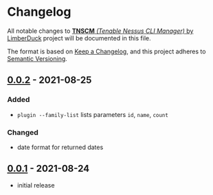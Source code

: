 # Changelog

All notable changes to [**TNSCM** *(Tenable Nessus CLI Manager)* by LimberDuck][1] project will be documented in this file.

The format is based on [Keep a Changelog](https://keepachangelog.com/en/1.0.0/),
and this project adheres to [Semantic Versioning](https://semver.org/spec/v2.0.0.html).

## [0.0.2] - 2021-08-25

### Added

- `plugin --family-list` lists parameters `id`, `name`, `count`

### Changed

- date format for returned dates

## [0.0.1] - 2021-08-24

- initial release

[0.0.2]: https://github.com/LimberDuck/tnscm/compare/v0.0.1...v0.0.2
[0.0.1]: https://github.com/LimberDuck/tnscm/releases/tag/v0.0.1

[1]: https://github.com/LimberDuck/tnscm
